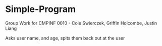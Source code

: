 # Simple-Program
Group Work for CMPINF 0010 -
Cole Swierczek, Griffin Holcombe, Justin Liang

Asks user name, and age, spits them back out at the user